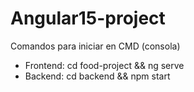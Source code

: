# Angular15-project
Comandos para iniciar en CMD (consola)
- Frontend: cd food-project && ng serve 
- Backend: cd backend && npm start 
